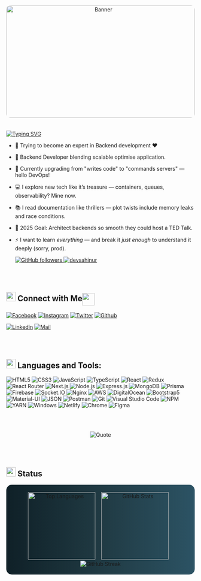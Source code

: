
<div align="center">
  <img 
    src="https://media.licdn.com/dms/image/v2/D5616AQGRZFbzeEke3g/profile-displaybackgroundimage-shrink_350_1400/profile-displaybackgroundimage-shrink_350_1400/0/1670602246667?e=1755734400&v=beta&t=9LSS7OASAdulEYdxRVB_z_-ApYFpizuv9e6tJqMsffw" 
    alt="Banner"
    style="width: 100%; height: auto; max-height: 300px; object-fit: cover; border-radius: 10px;"
  />
</div>
<br></br>
<a href="https://git.io/typing-svg"><img src="https://readme-typing-svg.herokuapp.com?font=Fira+Code&weight=500&size=30&pause=1000&color=00ABF0&center=true&vCenter=true&width=435&lines=Hello+There!+%F0%9F%91%8B;This+is+Nazmul+Hasan+%F0%9F%92%AB;%F0%9F%91%A8%E2%80%8D%F0%9F%92%BB+Backend+Beast+Mode+" alt="Typing SVG" /></a>

- 🌱 Trying to become an expert in Backend development ❤
- 🧠 Backend Developer blending scalable optimise application.  
- 🚀 Currently upgrading from "writes code" to "commands servers" — hello DevOps!
- 💻 I explore new tech like it’s treasure — containers, queues, observability? Mine now.
- 📚 I read documentation like thrillers — plot twists include memory leaks and race conditions.  
- 🎯 2025 Goal: Architect backends so smooth they could host a TED Talk.  
- ⚡ I want to learn *everything* — and break it *just enough* to understand it deeply (sorry, prod).



  <a href="https://github.com/devsahinur" target="_blank">
    <img alt="GitHub followers" src="https://img.shields.io/github/followers/mdnazmulhasanniloy?label=Github&style=flat">
  </a>
  <a href="https://github.com/devsahinur" target="_blank">
    <img src="https://komarev.com/ghpvc/?username=mdnazmulhasanniloy&label=Profile%20views&color=0e75b6&style=flat" alt="devsahinur" />
  </a> 
<br> </br>

## <img src="https://media.giphy.com/media/5WJ6SOKeNKrSzblU4R/giphy.gif" width="25"> Connect with Me<img align="center" src="https://github.com/rajput2107/rajput2107/blob/master/Assets/Handshake.gif" height="33px" />

[![Facebook](https://img.shields.io/badge/Facebook-1877F2?style=for-the-badge&logo=facebook&logoColor=white)](https://www.facebook.com/dev.nazmulhasan/)
[![Instagram](https://img.shields.io/badge/Instagram-E4405F?style=for-the-badge&logo=instagram&logoColor=white)](https://www.instagram.com/dev.nazmulhasan/)
[![Twitter](https://img.shields.io/badge/Twitter-1DA1F2?style=for-the-badge&logo=twitter&logoColor=white)](https://twitter.com/dev.nazmulhasan)
[![Github](https://img.shields.io/badge/GitHub-100000?style=for-the-badge&logo=github&logoColor=white)](https://github.com/mdnazmulhasanniloy)
<!-- #[![Stack Overflow](https://img.shields.io/badge/Stack_Overflow-FE7A16?style=for-the-badge&logo=stack-overflow&logoColor=white)](https://stackoverflow.com/users/15044246/sahinur-islam)-->
[![Linkedin](https://img.shields.io/badge/LinkedIn-0077B5?style=for-the-badge&logo=linkedin&logoColor=white)](https://www.linkedin.com/in/dev.nazmulhasan/)
[![Mail](https://img.shields.io/badge/Gmail-D14836?style=for-the-badge&logo=gmail&logoColor=white)](mailto:mdnazmulhasanniloy323@gmail.com)
<!-- [![Medium](https://img.shields.io/badge/Medium-12100E?style=for-the-badge&logo=medium&logoColor=white)](https://medium.com/@sahinur)-->
<!-- [![Discord](https://img.shields.io/badge/Discord-7289DA?style=for-the-badge&logo=discord&logoColor=white)](https://discord.com/) -->


<!-- <img src="https://media.giphy.com/media/LnQjpWaON8nhr21vNW/giphy.gif" width="60"> <em><b>I love connecting with different people</b> so if you want to say <b>hi, I'll be happy to meet you more!</b> 😊</em> -->

<br> </br>

## <img src="https://media.giphy.com/media/1ynCEtlgMPAeNAqdnu/giphy.gif" width="25"> Languages and Tools:

![HTML5](https://img.shields.io/badge/HTML5-E34F26?style=for-the-badge&logo=html5&logoColor=white)
![CSS3](https://img.shields.io/badge/CSS3-1572B6?style=for-the-badge&logo=css3&logoColor=white)
![JavaScript](https://img.shields.io/badge/JavaScript-F7DF1E?style=for-the-badge&logo=javascript&logoColor=black)
![TypeScript](https://img.shields.io/badge/TypeScript-007ACC?style=for-the-badge&logo=typescript&logoColor=white)
![React](https://img.shields.io/badge/React-20232A?style=for-the-badge&logo=react&logoColor=61DAFB)
![Redux](https://img.shields.io/badge/Redux-593D88?style=for-the-badge&logo=redux&logoColor=white)
![React Router](https://img.shields.io/badge/React_Router-CA4245?style=for-the-badge&logo=react-router&logoColor=white)
![Next.js](https://img.shields.io/badge/Next.js-000000?style=for-the-badge&logo=next.js&logoColor=white)
![Node.js](https://img.shields.io/badge/Node.js-339933?style=for-the-badge&logo=nodedotjs&logoColor=white)
![Express.js](https://img.shields.io/badge/Express.js-000000?style=for-the-badge&logo=express&logoColor=white)
![MongoDB](https://img.shields.io/badge/MongoDB-4EA94B?style=for-the-badge&logo=mongodb&logoColor=white)
![Prisma](https://img.shields.io/badge/Prisma-2D3748?style=for-the-badge&logo=prisma&logoColor=white)
![Firebase](https://img.shields.io/badge/firebase-ffca28?style=for-the-badge&logo=firebase&logoColor=black)
![Socket.IO](https://img.shields.io/badge/Socket.IO-010101?style=for-the-badge&logo=socket.io&logoColor=white)
![Nginx](https://img.shields.io/badge/Nginx-009639?style=for-the-badge&logo=nginx&logoColor=white)
![AWS](https://img.shields.io/badge/AWS-232F3E?style=for-the-badge&logo=amazon-aws&logoColor=white)
![DigitalOcean](https://img.shields.io/badge/DigitalOcean-0080FF?style=for-the-badge&logo=digitalocean&logoColor=white)
![Bootstrap5](https://img.shields.io/badge/Bootstrap-563D7C?style=for-the-badge&logo=bootstrap&logoColor=white)
![Material-UI](https://img.shields.io/badge/Material--UI-0081CB?style=for-the-badge&logo=material-ui&logoColor=white)
![JSON](https://img.shields.io/badge/json-5E5C5C?style=for-the-badge&logo=json&logoColor=white)
![Postman](https://img.shields.io/badge/Postman-FF6C37?style=for-the-badge&logo=Postman&logoColor=white)
![Git](https://img.shields.io/badge/Git-F05032?style=for-the-badge&logo=git&logoColor=white)
![Visual Studio Code](https://img.shields.io/badge/Visual_Studio_Code-0078D4?style=for-the-badge&logo=visual%20studio%20code&logoColor=white)
![NPM](https://img.shields.io/badge/npm-CB3837?style=for-the-badge&logo=npm&logoColor=white)
![YARN](https://img.shields.io/badge/Yarn-2C8EBB?style=for-the-badge&logo=yarn&logoColor=white)
![Windows](https://img.shields.io/badge/Windows-0078D6?style=for-the-badge&logo=windows&logoColor=white)
![Netlify](https://img.shields.io/badge/Netlify-00C7B7?style=for-the-badge&logo=netlify&logoColor=white)
![Chrome](https://img.shields.io/badge/Google_chrome-4285F4?style=for-the-badge&logo=Google-chrome&logoColor=white)
![Figma](https://img.shields.io/badge/Figma-F24E1E?style=for-the-badge&logo=figma&logoColor=white)



<br> </br>
<p align="center">
<img src="https://quotes-github-readme.vercel.app/api?type=horizontal&theme=dracula" alt="Quote" />
</p>
<br> </br>



## <img src="https://media.giphy.com/media/1ynCEtlgMPAeNAqdnu/giphy.gif" width="25"> Status
<!-- 💻 Stats + 📊 Top Languages (Side by Side with BG) -->
<p align="center" style="background: linear-gradient(to right, #0f2027, #203a43, #2c5364); padding: 20px; border-radius: 15px;">
  <img height="180em" src="https://github-readme-stats.vercel.app/api/top-langs?username=mdnazmulhasanniloy&layout=compact&show_icons=true&theme=react&hide_border=true&title_color=36bcd3&icon_color=36bcd3&text_color=ffffff&bg_color=1b1f23" alt="Top Languages" />
  &nbsp;&nbsp;
  <img height="180em" src="https://github-readme-stats.vercel.app/api?username=mdnazmulhasanniloy&show_icons=true&theme=react&hide_border=true&title_color=36bcd3&icon_color=36bcd3&text_color=ffffff&bg_color=1b1f23" alt="GitHub Stats" />
 &nbsp;&nbsp;
   <img src="https://github-readme-streak-stats.herokuapp.com?user=mdnazmulhasanniloy&theme=react&hide_border=true&stroke=36bcd3&ring=36bcd3&fire=36bcd3&currStreakNum=36bcd3&sideNums=36bcd3&sideLabels=36bcd3&currStreakLabel=36bcd3" alt="GitHub Streak" />
</p>


 





